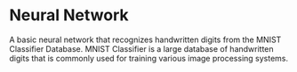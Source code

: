 # Neural Network
A basic neural network that recognizes handwritten digits from the MNIST Classifier Database.
MNIST Classifier is a large database of handwritten digits that is commonly used for training various image processing systems.
